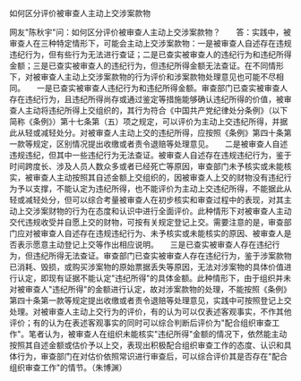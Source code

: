如何区分评价被审查人主动上交涉案款物

网友"陈秋宇"问：如何区分评价被审查人主动上交涉案款物？　　答：实践中，被审查人在三种特定情形下，可能会主动上交涉案款物：一是被审查人自述存在违规违纪行为，但有些行为无法进行查证；二是已查实被审查人的违纪行为和违纪所得金额；三是已查实被审查人的违纪行为，但违纪所得金额无法查证。在不同情形下，对被审查人主动上交涉案款物的行为评价和涉案款物处理意见也可能不尽相同。　　一是已查实被审查人违纪行为和违纪所得金额。审查部门已查实被审查人存在违纪行为，且违纪所得尚存或通过鉴定等措施能够确认违纪所得的价值，被审查人主动将违纪所得上交组织的，其行为符合《中国共产党纪律处分条例》（以下简称《条例》）第十七条第（五）项之规定，可以评价为主动上交违纪所得，并据此从轻或减轻处分。对被审查人主动上交的违纪所得，应按照《条例》第四十条第一款等规定，区别情况提出收缴或者责令退赔等处理意见。　　二是被审查人自述违规违纪，但其中一些违纪行为无法查证。被审查人自述存在违规违纪行为，鉴于时间跨度长、涉及人员人数众多或者已经死亡等原因，审查部门未予核实或未能核实，被审查人主动按照其自述金额上交组织的，因被审查人上交的财物没有违纪行为予以支撑，不能认定为违纪所得，也不能评价为主动上交违纪所得，不能据此从轻或减轻处分，但可以综合考量被审查人在初步核实和审查过程中的表现，对其主动上交涉案财物的行为在态度和认识中进行全面评价。此种情形下对被审查人主动交代违规收受并自愿上交的财物，可按有关规定登记上交。需要注意的是，审查部门应对被审查人自述存在违规违纪行为、未予核实或未能核实的原因、被审查人是否表示愿意主动登记上交等作出相应说明。　　三是已查实被审查人存在违纪行为，但违纪所得无法查证。审查部门已查实被审查人存在违纪行为，鉴于涉案款物已消耗、毁损，或购买涉案物的原始票据丢失等原因，无法对涉案物的具体价值进行认定，即现有证据不能认定"违纪所得"的具体金额。此种情形下，由于组织并未对被审查人"违纪所得"的金额进行认定，故对涉案款物的处理，不能按照《条例》第四十条第一款等规定提出收缴或者责令退赔等处理意见，实践中可按照登记上交处理。对被审查人主动上交行为的评价，有的认为可以仅表述客观事实，不作其他评价；有的认为在表述客观事实的同时可以综合判断后评价为"配合组织审查工作"。笔者认为，被审查人在组织未能核实"违纪所得"金额的情况下，依然能主动按照其自述金额或估价予以上交，表现出积极配合组织审查工作的态度、认识和具体行为，审查部门在对估价依照常识进行审查后，可以综合评价其是否存在"配合组织审查工作"的情节。（朱博渊）
